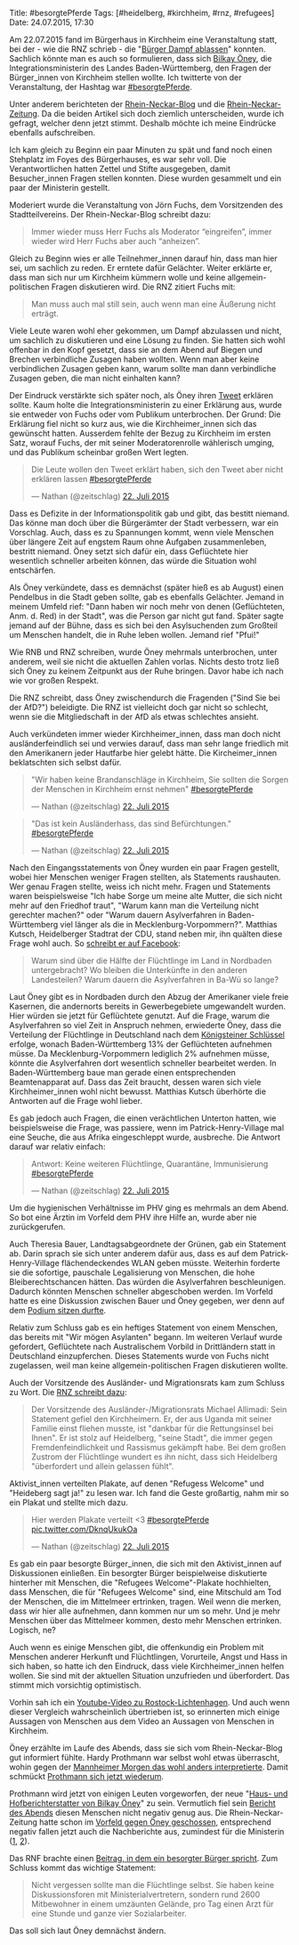 Title: #besorgtePferde
Tags: [#heidelberg, #kirchheim, #rnz, #refugees]
Date: 24.07.2015, 17:30

Am 22.07.2015 fand im Bürgerhaus in Kirchheim eine Veranstaltung statt, bei der - wie die RNZ schrieb - die "[Bürger Dampf ablassen](http://www.rnz.de/nachrichten/heidelberg_artikel,-Buergerforum-zu-Fluechtlingen-Wer-darf-aufs-Podium-_arid,112448.html)" konnten. Sachlich könnte man es auch so formulieren, dass sich [Bilkay Öney](https://twitter.com/bilkayoeney), die Integrationsministerin des Landes Baden-Württemberg, den Fragen der Bürger_innen von Kirchheim stellen wollte. Ich twitterte von der Veranstaltung, der Hashtag war [#besorgtePferde](https://twitter.com/search?q=%23besorgtePferde&vertical=default&f=tweets). 

Unter anderem berichteten der [Rhein-Neckar-Blog](http://www.rheinneckarblog.de/24/flucht-nach-vorne-bilkay-oeney-stellt-sich-souveraen/73582.html) und die [Rhein-Neckar-Zeitung](http://www.rnz.de/nachrichten/heidelberg_artikel,-Fluechtlinge-in-Patrick-Henry-Village-Buh-Rufe-und-Pfiffe-fuer-Ministerin-Oeney-_arid,114342.html). Da die beiden Artikel sich doch ziemlich unterscheiden, wurde ich gefragt, welcher denn jetzt stimmt. Deshalb möchte ich meine Eindrücke ebenfalls aufschreiben.

Ich kam gleich zu Beginn ein paar Minuten zu spät und fand noch einen Stehplatz im Foyes des Bürgerhauses, es war sehr voll. Die Verantwortlichen hatten Zettel und Stifte ausgegeben, damit Besucher_innen Fragen stellen konnten. Diese wurden gesammelt und ein paar der Ministerin gestellt.

Moderiert wurde die Veranstaltung von Jörn Fuchs, dem Vorsitzenden des Stadtteilvereins. Der Rhein-Neckar-Blog schreibt dazu:

> Immer wieder muss Herr Fuchs als Moderator “eingreifen”, immer wieder wird Herr Fuchs aber auch “anheizen”.

Gleich zu Beginn wies er alle Teilnehmer_innen darauf hin, dass man hier sei, um sachlich zu reden. Er erntete dafür Gelächter. Weiter erklärte er, dass man sich nur um Kirchheim kümmern wolle und keine allgemein-politischen Fragen diskutieren wird. Die RNZ zitiert Fuchs mit:

> Man muss auch mal still sein, auch wenn man eine Äußerung nicht erträgt.

Viele Leute waren wohl eher gekommen, um Dampf abzulassen und nicht, um sachlich zu diskutieren und eine Lösung zu finden. Sie hatten sich wohl offenbar in den Kopf gesetzt, dass sie an dem Abend auf Biegen und Brechen verbindliche Zusagen haben wollten. Wenn man aber keine verbindlichen Zusagen geben kann, warum sollte man dann verbindliche Zusagen geben, die man nicht einhalten kann?

Der Eindruck verstärkte sich später noch, als Öney ihren [Tweet](https://twitter.com/bilkayoeney/status/622832299420348416) erklären sollte. Kaum holte die Integrationsministerin zu einer Erklärung aus, wurde sie entweder von Fuchs oder vom Publikum unterbrochen. Der Grund: Die Erklärung fiel nicht so kurz aus, wie die Kirchheimer_innen sich das gewünscht hatten. Ausserdem fehlte der Bezug zu Kirchheim im ersten Satz, worauf Fuchs, der mit seiner Moderatorenrolle wählerisch umging, und das Publikum scheinbar großen Wert legten.

<blockquote class="twitter-tweet" lang="de"><p lang="de" dir="ltr">Die Leute wollen den Tweet erklärt haben, sich den Tweet aber nicht erklären lassen <a href="https://twitter.com/hashtag/besorgtePferde?src=hash">#besorgtePferde</a></p>&mdash; Nathan (@zeitschlag) <a href="https://twitter.com/zeitschlag/status/623914919537319936">22. Juli 2015</a></blockquote>
<script async src="//platform.twitter.com/widgets.js" charset="utf-8"></script>

Dass es Defizite in der Informationspolitik gab und gibt, das bestitt niemand. Das könne man doch über die Bürgerämter der Stadt verbessern, war ein Vorschlag. Auch, dass es zu Spannungen kommt, wenn viele Menschen über längere Zeit auf engstem Raum ohne Aufgaben zusammenleben, bestritt niemand. Öney setzt sich dafür ein, dass Geflüchtete hier wesentlich schneller arbeiten können, das würde die Situation wohl entschärfen.

Als Öney verkündete, dass es demnächst (später hieß es ab August) einen Pendelbus in die Stadt geben sollte, gab es ebenfalls Gelächter. Jemand in meinem Umfeld rief: "Dann haben wir noch mehr von denen (Geflüchteten, Anm. d. Red) in der Stadt", was die Person gar nicht gut fand. Später sagte jemand auf der Bühne, dass es sich bei den Asylsuchenden zum Großteil um Menschen handelt, die in Ruhe leben wollen. Jemand rief "Pfui!"

Wie RNB und RNZ schreiben, wurde Öney mehrmals unterbrochen, unter anderem, weil sie nicht die aktuellen Zahlen vorlas. Nichts desto trotz ließ sich Öney zu keinem Zeitpunkt aus der Ruhe bringen. Davor habe ich nach wie vor großen Respekt.

Die RNZ schreibt, dass Öney zwischendurch die Fragenden ("Sind Sie bei der AfD?") beleidigte. Die RNZ ist vielleicht doch gar nicht so schlecht, wenn sie die Mitgliedschaft in der AfD als etwas schlechtes ansieht.

Auch verkündeten immer wieder Kirchheimer_innen, dass man doch nicht ausländerfeindlich sei und verwies darauf, dass man sehr lange friedlich mit den Amerikanern jeder Hautfarbe hier gelebt hätte. Die Kircheimer_innen beklatschten sich selbst dafür. 

<blockquote class="twitter-tweet" lang="de"><p lang="de" dir="ltr">&quot;Wir haben keine Brandanschläge in Kirchheim, Sie sollten die Sorgen der Menschen in Kirchheim ernst nehmen&quot; <a href="https://twitter.com/hashtag/besorgtePferde?src=hash">#besorgtePferde</a></p>&mdash; Nathan (@zeitschlag) <a href="https://twitter.com/zeitschlag/status/623914309752606720">22. Juli 2015</a></blockquote>
<blockquote class="twitter-tweet" lang="de"><p lang="de" dir="ltr">&quot;Das ist kein Ausländerhass, das sind Befürchtungen.&quot; <a href="https://twitter.com/hashtag/besorgtePferde?src=hash">#besorgtePferde</a></p>&mdash; Nathan (@zeitschlag) <a href="https://twitter.com/zeitschlag/status/623914427436396544">22. Juli 2015</a></blockquote>

Nach den Eingangsstatements von Öney wurden ein paar Fragen gestellt, wobei hier Menschen weniger Fragen stellten, als Statements raushauten. Wer genau Fragen stellte, weiss ich nicht mehr. Fragen und Statements waren beispielsweise "Ich habe Sorge um meine alte Mutter, die sich nicht mehr auf den Friedhof traut", "Warum kann man die Verteilung nicht gerechter machen?" oder "Warum dauern Asylverfahren in Baden-Württemberg viel länger als die in Mecklenburg-Vorpommern?". Matthias Kutsch, Heidelberger Stadtrat der CDU, stand neben mir, ihn quälten diese Frage wohl auch. So [schreibt er auf Facebook](https://www.facebook.com/matthias.kutsch.fuer.heidelberg/photos/a.580118178767980.1073741829.517420081704457/797466167033179/?type=1&theater):

> Warum sind über die Hälfte der Flüchtlinge im Land in Nordbaden untergebracht? Wo bleiben die Unterkünfte in den anderen Landesteilen? Warum dauern die Asylverfahren in Ba-Wü so lange?

Laut Öney gibt es in Nordbaden durch den Abzug der Amerikaner viele freie Kasernen, die andernorts bereits in Gewerbegebiete umgewandelt wurden. Hier würden sie jetzt für Geflüchtete genutzt. Auf die Frage, warum die Asylverfahren so viel Zeit in Anspruch nehmen, erwiederte Öney, dass die Verteilung der Flüchtlinge in Deutschland nach dem [Königsteiner Schlüssel](https://de.wikipedia.org/wiki/K%C3%B6nigsteiner_Schl%C3%BCssel) erfolge, wonach Baden-Württemberg 13% der Geflüchteten aufnehmen müsse. Da Mecklenburg-Vorpommern lediglich 2% aufnehmen müsse, könnte die Asylverfahren dort wesentlich schneller bearbeitet werden. In Baden-Württemberg baue man gerade einen entsprechenden Beamtenapparat auf. Dass das Zeit braucht, dessen waren sich viele Kirchheimer_innen wohl nicht bewusst. Matthias Kutsch überhörte die Antworten auf die Frage wohl lieber.

Es gab jedoch auch Fragen, die einen verächtlichen Unterton hatten, wie beispielsweise die Frage, was passiere, wenn im Patrick-Henry-Village mal eine Seuche, die aus Afrika eingeschleppt wurde, ausbreche. Die Antwort darauf war relativ einfach:

<blockquote class="twitter-tweet" lang="de"><p lang="de" dir="ltr">Antwort: Keine weiteren Flüchtlinge, Quarantäne, Immunisierung <a href="https://twitter.com/hashtag/besorgtePferde?src=hash">#besorgtePferde</a></p>&mdash; Nathan (@zeitschlag) <a href="https://twitter.com/zeitschlag/status/623923984107732992">22. Juli 2015</a></blockquote>

Um die hygienischen Verhältnisse im PHV ging es mehrmals an dem Abend. So bot eine Ärztin im Vorfeld dem PHV ihre Hilfe an, wurde aber nie zurückgerufen.

Auch Theresia Bauer, Landtagsabgeordnete der Grünen, gab ein Statement ab. Darin sprach sie sich unter anderem dafür aus, dass es auf dem Patrick-Henry-Village flächendeckendes WLAN geben müsste. Weiterhin forderte sie die sofortige, pauschale Legalisierung von Menschen, die hohe Bleiberechtschancen hätten. Das würden die Asylverfahren beschleunigen. Dadurch könnten Menschen schneller abgeschoben werden. Im Vorfeld hatte es eine Diskussion zwischen Bauer und Öney gegeben, wer denn auf dem [Podium sitzen durfte](http://www.rnz.de/nachrichten/heidelberg_artikel,-Buergerforum-zu-Fluechtlingen-Wer-darf-aufs-Podium-_arid,112448.html).

Relativ zum Schluss gab es ein heftiges Statement von einem Menschen, das bereits mit "Wir mögen Asylanten" begann. Im weiteren Verlauf wurde gefordert, Geflüchtete nach Australischem Vorbild in Drittländern statt in Deutschland einzupferchen. Dieses Statements wurde von Fuchs nicht zugelassen, weil man keine allgemein-politischen Fragen diskutieren wollte.

Auch der Vorsitzende des Ausländer- und Migrationsrats kam zum Schluss zu Wort. Die [RNZ schreibt dazu](http://www.rnz.de/nachrichten/heidelberg_artikel,-In-Heidelberg-Kirchheim-kam-Integrationsministerin-Oeney-nicht-gut-an-_arid,114566.html):

> Der Vorsitzende des Ausländer-/Migrationsrats Michael Allimadi: Sein Statement gefiel den Kirchheimern. Er, der aus Uganda mit seiner Familie einst fliehen musste, ist "dankbar für die Rettungsinsel bei Ihnen". Er ist stolz auf Heidelberg, "seine Stadt", die immer gegen Fremdenfeindlichkeit und Rassismus gekämpft habe. Bei dem großen Zustrom der Flüchtlinge wundert es ihn nicht, dass sich Heidelberg "überfordert und allein gelassen fühlt".

Aktivist_innen verteilten Plakate, auf denen "Refugess Welcome" und "Heideberg sagt ja!" zu lesen war. Ich fand die Geste großartig, nahm mir so ein Plakat und stellte mich dazu.

<blockquote class="twitter-tweet" lang="de"><p lang="de" dir="ltr">Hier werden Plakate verteilt &lt;3 <a href="https://twitter.com/hashtag/besorgtePferde?src=hash">#besorgtePferde</a> <a href="http://t.co/DknqUkukOa">pic.twitter.com/DknqUkukOa</a></p>&mdash; Nathan (@zeitschlag) <a href="https://twitter.com/zeitschlag/status/623936980905291776">22. Juli 2015</a></blockquote>

Es gab ein paar besorgte Bürger_innen, die sich mit den Aktivist_innen auf Diskussionen einließen. Ein besorgter Bürger beispielweise diskutierte hinterher mit Menschen, die "Refugees Welcome"-Plakate hochhielten, dass Menschen, die für "Refugees Welcome" sind, eine Mitschuld am Tod der Menschen, die im Mittelmeer ertrinken, tragen. Weil wenn die merken, dass wir hier alle aufnehmen, dann kommen nur um so mehr. Und je mehr Menschen über das Mittelmeer kommen, desto mehr Menschen ertrinken. Logisch, ne?

Auch wenn es einige Menschen gibt, die offenkundig ein Problem mit Menschen anderer Herkunft und Flüchtlingen, Vorurteile, Angst und Hass in sich haben, so hatte ich den Eindruck, dass viele Kirchheimer_innen helfen wollen. Sie sind mit der aktuellen Situation unzufrieden und überfordert. Das stimmt mich vorsichtig optimistisch.

Vorhin sah ich ein [Youtube-Video zu Rostock-Lichtenhagen](https://www.youtube.com/watch?v=QabZsnkYORA). Und auch wenn dieser Vergleich wahrscheinlich übertrieben ist, so erinnerten mich einige Aussagen von Menschen aus dem Video an Aussagen von Menschen in Kirchheim.

Öney erzählte im Laufe des Abends, dass sie sich vom Rhein-Neckar-Blog gut informiert fühlte. Hardy Prothmann war selbst wohl etwas überrascht, wohin gegen der [Mannheimer Morgen das wohl anders interpretierte](http://www.morgenweb.de/nachrichten/sudwest/hitzeschlacht-in-heidelberg-1.2349895). Damit schmückt [Prothmann sich jetzt wiederum](https://www.facebook.com/hardy.prothmann/posts/10153489697930489).

Prothmann wird jetzt von einigen Leuten vorgeworfen, der neue "[Haus- und Hofberichterstatter von Bilkay Öney](http://www.rheinneckarblog.de/24/flucht-nach-vorne-bilkay-oeney-stellt-sich-souveraen/73582.html#comment-2154320668)" zu sein. Vermutlich fiel sein [Bericht des Abends](http://www.rheinneckarblog.de/24/flucht-nach-vorne-bilkay-oeney-stellt-sich-souveraen/73582.html) diesen Menschen nicht negativ genug aus. Die Rhein-Neckar-Zeitung hatte schon im [Vorfeld gegen Öney geschossen](http://www.rnz.de/nachrichten/heidelberg_artikel,-SPD-Ministerin-Oeney-kritisiert-Sozialbuergermeister-Gerner-SPD-bei-Twitter-_arid,114051.html), entsprechend negativ fallen jetzt auch die Nachberichte aus, zumindest für die Ministerin ([1](http://www.rnz.de/nachrichten/heidelberg_artikel,-Fluechtlinge-in-Patrick-Henry-Village-Buh-Rufe-und-Pfiffe-fuer-Ministerin-Oeney-_arid,114342.html), [2](http://www.rnz.de/nachrichten/heidelberg_artikel,-In-Heidelberg-Kirchheim-kam-Integrationsministerin-Oeney-nicht-gut-an-_arid,114566.html)). 

Das RNF brachte einen [Beitrag, in dem ein besorgter Bürger spricht](http://www.rnf.de/mediathek/video/emotional-anwohner-in-heidelberg-kirchheim-diskutieren-ueber-fluechtlinge-im-patrick-henry-village/). Zum Schluss kommt das wichtige Statement:

> Nicht vergessen sollte man die Flüchtlinge selbst. Sie haben keine Diskussionsforen mit Ministerialvertretern, sondern rund 2600 Mitbewohner in einem umzäunten Gelände, pro Tag einen Arzt für eine Stunde und ganze vier Sozialarbeiter.

Das soll sich laut Öney demnächst ändern.
